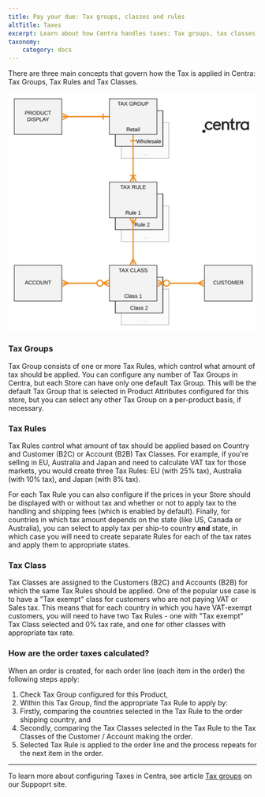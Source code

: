 ```yaml
---
title: Pay your due: Tax groups, classes and rules
altTitle: Taxes
excerpt: Learn about how Centra handles taxes: Tax groups, tax classes, tax rules.
taxonomy:
    category: docs
---
```


There are three main concepts that govern how the Tax is applied in Centra: Tax Groups, Tax Rules and Tax Classes.

![TaxLogic](tax-logic.png?lightbox=3333x4000&resize=1200)

### Tax Groups

Tax Group consists of one or more Tax Rules, which control what amount of tax should be applied. You can configure any number of Tax Groups in Centra, but each Store can have only one default Tax Group. This will be the default Tax Group that is selected in Product Attributes configured for this store, but you can select any other Tax Group on a per-product basis, if necessary.

### Tax Rules

Tax Rules control what amount of tax should be applied based on Country and Customer (B2C) or Account (B2B) Tax Classes. For example, if you're selling in EU, Australia and Japan and need to calculate VAT tax for those markets, you would create three Tax Rules: EU (with 25% tax), Australia (with 10% tax), and Japan (with 8% tax).

For each Tax Rule you can also configure if the prices in your Store should be displayed with or without tax and whether or not to apply tax to the handling and shipping fees (which is enabled by default). Finally, for countries in which tax amount depends on the state (like US, Canada or Australia), you can select to apply tax per ship-to country **and** state, in which case you will need to create separate Rules for each of the tax rates and apply them to appropriate states.

### Tax Class

Tax Classes are assigned to the Customers (B2C) and Accounts (B2B) for which the same Tax Rules should be applied. One of the popular use case is to have a "Tax exempt" class for customers who are not paying VAT or Sales tax. This means that for each country in which you have VAT-exempt customers, you will need to have two Tax Rules - one with "Tax exempt" Tax Class selected and 0% tax rate, and one for other classes with appropriate tax rate.

### How are the order taxes calculated?

When an order is created, for each order line (each item in the order) the following steps apply:
1. Check Tax Group configured for this Product,
1. Within this Tax Group, find the appropriate Tax Rule to apply by:
  1. Firstly, comparing the countries selected in the Tax Rule to the order shipping country, and
  1. Secondly, comparing the Tax Classes selected in the Tax Rule to the Tax Classes of the Customer / Account making the order.
1. Selected Tax Rule is applied to the order line and the process repeats for the next item in the order.



***



To learn more about configuring Taxes in Centra, see article [Tax groups](https://support.centra.com/centra-sections/settings/tax-groups) on our Suppoprt site.

